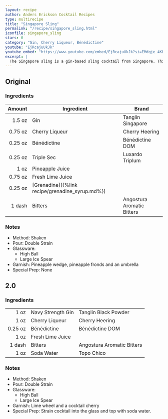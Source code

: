 ```yaml
---
layout: recipe
author: Anders Erickson Cocktail Recipes
type: multirecipe
title: "Singapore Sling"
permalink: "/recipe/singapore_sling.html"
iconfile: singapore_sling
stars: 0
category: "Gin, Cherry Liqueur, Bénédictine"
youtube: "EjRcajuUkJk"
youtube_embed: "https://www.youtube.com/embed/EjRcajuUkJk?si=EMdqje_4KECcUOJA"
excerpt: |
  The Singapore sling is a gin-based sling cocktail from Singapore. This long drink was reputed to have been developed in 1915 by Ngiam Tong Boon, a bartender at the Long Bar in Raffles Hotel, Singapore.
---
```


<div class="subrecipe" markdown="1">

## Original

### Ingredients

|  Amount | Ingredient                                      | Brand                      |
| ------: | ----------------------------------------------- | -------------------------- |
|  1.5 oz | Gin                                             | Tanglin Singapore          |
| 0.75 oz | Cherry Liqueur                                  | Cherry Heering             |
| 0.25 oz | Bénédictine                                     | Bénédictine DOM            |
| 0.25 oz | Triple Sec                                      | Luxardo Triplum            |
|    1 oz | Pineapple Juice                                 |                            |
| 0.75 oz | Fresh Lime Juice                                |                            |
| 0.25 oz | [Grenadine]({%link recipe/grenadine_syrup.md%}) |                            |
|  1 dash | Bitters                                         | Angostura Aromatic Bitters |

### Notes

- Method: Shaken
- Pour: Double Strain
- Glassware:
  - High Ball
  - Large Ice Spear
- Garnish: Pineapple wedge, pineapple fronds and an umbrella
- Special Prep: None

</div>
<div class="subrecipe" markdown="1">

## 2.0

### Ingredients

|         |                   |                            |
| ------: | ----------------- | -------------------------- |
|    1 oz | Navy Strength Gin | Tanglin Black Powder       |
|    1 oz | Cherry Liqueur    | Cherry Heering             |
| 0.25 oz | Bénédictine       | Bénédictine DOM            |
|    1 oz | Fresh Lime Juice  |                            |
|  1 dash | Bitters           | Angostura Aromatic Bitters |
|    1 oz | Soda Water        | Topo Chico                 |

### Notes

- Method: Shaken
- Pour: Double Strain
- Glassware:
  - High Ball
  - Large Ice Spear
- Garnish: Lime wheel and a cocktail cherry
- Special Prep: Strain cocktail into the glass and top with soda water.

</div>
